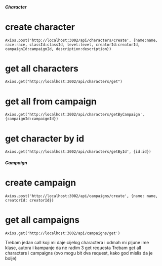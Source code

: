 ##### Character

#   create character
    Axios.post('http://localhost:3002/api/characters/create', {name:name, race:race, classId:classId, level:level, creatorId:creatorId, campaignId:campaignId, description:description})

#   get all characters
    Axios.get("http://localhost:3002/api/characters/get")

#   get all from campaign
    Axios.get('http://localhost:3002/api/characters/getByCampaign', {campaignId:campaignId})

#   get character by id
    Axios.get('http://localhost:3002/api/characters/getById', {id:id})


##### Campaign

#   create campaign
    Axios.post('http://localhost:3002/api/campaigns/create', {name: name, creatorId: creatorId})

#   get all campaigns
    Axios.get('http://localhost:3002/api/campaigns/get')


Trebam jedan call koji mi daje cijelog charactera i odmah mi pljune ime klase, autora i kampanje da ne radim 3 get requesta
Trebam get all characters i campaigns (ovo mogu bit dva request, kako god mislis da je bolje)


    